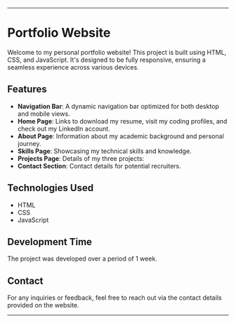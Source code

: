 
---

# Portfolio Website

Welcome to my personal portfolio website! This project is built using HTML, CSS, and JavaScript. It's designed to be fully responsive, ensuring a seamless experience across various devices.

## Features

- **Navigation Bar**: A dynamic navigation bar optimized for both desktop and mobile views.
- **Home Page**: Links to download my resume, visit my coding profiles, and check out my LinkedIn account.
- **About Page**: Information about my academic background and personal journey.
- **Skills Page**: Showcasing my technical skills and knowledge.
- **Projects Page**: Details of my three projects:
- **Contact Section**: Contact details for potential recruiters.

## Technologies Used

- HTML
- CSS
- JavaScript

## Development Time

The project was developed over a period of 1 week.

## Contact

For any inquiries or feedback, feel free to reach out via the contact details provided on the website.

---
